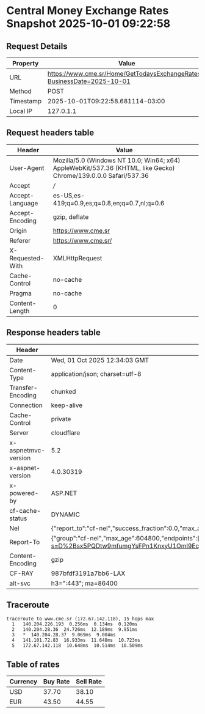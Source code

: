 # Central Money Exchange Rates Snapshot 2025-10-01 09:22:58
## Request Details

| Property | Value |
|----------|-------|
| URL | https://www.cme.sr/Home/GetTodaysExchangeRates/?BusinessDate=2025-10-01 |
| Method | POST |
| Timestamp | 2025-10-01T09:22:58.681114-03:00 |
| Local IP | 127.0.1.1 |
    
## Request headers table

| Header | Value |
|--------|-------|
| User-Agent | Mozilla/5.0 (Windows NT 10.0; Win64; x64) AppleWebKit/537.36 (KHTML, like Gecko) Chrome/139.0.0.0 Safari/537.36 |
| Accept | */* |
| Accept-Language | es-US,es-419;q=0.9,es;q=0.8,en;q=0.7,nl;q=0.6 |
| Accept-Encoding | gzip, deflate |
| Origin | https://www.cme.sr |
| Referer | https://www.cme.sr/ |
| X-Requested-With | XMLHttpRequest |
| Cache-Control | no-cache |
| Pragma | no-cache |
| Content-Length | 0 |

    
## Response headers table
| Header | Value |
|--------|-------|
| Date | Wed, 01 Oct 2025 12:34:03 GMT |
| Content-Type | application/json; charset=utf-8 |
| Transfer-Encoding | chunked |
| Connection | keep-alive |
| Cache-Control | private |
| Server | cloudflare |
| x-aspnetmvc-version | 5.2 |
| x-aspnet-version | 4.0.30319 |
| x-powered-by | ASP.NET |
| cf-cache-status | DYNAMIC |
| Nel | {"report_to":"cf-nel","success_fraction":0.0,"max_age":604800} |
| Report-To | {"group":"cf-nel","max_age":604800,"endpoints":[{"url":"https://a.nel.cloudflare.com/report/v4?s=D%2Bsx5PQDtw9mfumgYsFPn1KnxyU1Oml9EcDPaGh3UIzz%2BSN8Rs1N0MNbFTwVU2Rv7mpFHe%2FnXhKnOHjf38XHCu3IgeRGc0TjwrQ%3D"}]} |
| Content-Encoding | gzip |
| CF-RAY | 987bfdf3191a7bb6-LAX |
| alt-svc | h3=":443"; ma=86400 |

## Traceroute 

```
traceroute to www.cme.sr (172.67.142.118), 15 hops max
  1   140.204.226.193  0.256ms  0.134ms  0.120ms 
  2   140.204.28.36  24.726ms  12.189ms  9.951ms 
  3   *  140.204.28.37  9.069ms  9.004ms 
  4   141.101.72.83  16.933ms  11.648ms  10.723ms 
  5   172.67.142.118  10.648ms  10.514ms  10.509ms 

```


## Table of rates

| Currency | Buy Rate | Sell Rate |
|----------|----------|-----------|
| USD | 37.70 | 38.10 |
| EUR | 43.50 | 44.55 |
